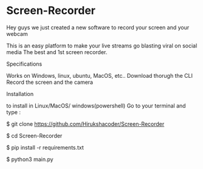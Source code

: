 # Screen-Recorder
Hey guys we just created a new software to record your screen and your webcam

This is an easy platform to make your live streams go blasting viral on social media
The best and 1st screen recorder.

Specifications

Works on Windows, linux, ubuntu, MacOS, etc..
Download thorugh the CLI 
Record the screen and the camera

Installation

to install in Linux/MacOS/ windows(powershell)
Go to your terminal and type :

$ git clone https://github.com/Hirukshacoder/Screen-Recorder
                           
$ cd Screen-Recorder
                           
$ pip install -r requirements.txt
                           
$ python3 main.py

